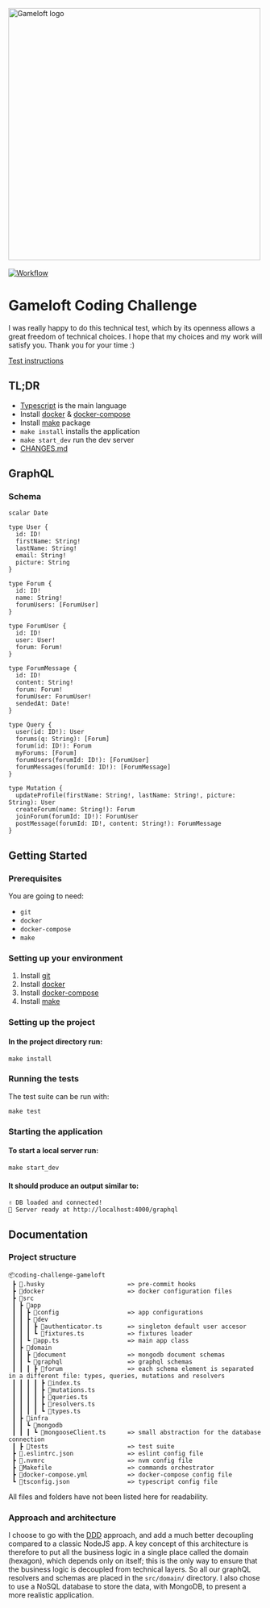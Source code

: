 <img src="https://upload.wikimedia.org/wikipedia/commons/e/e8/Gameloft-logo-and-wordmark.png" alt="Gameloft logo" width="500"/><br><br>
[![Workflow](https://github.com/superh2m/coding-challenge-gameloft/actions/workflows/github-actions.yml/badge.svg)](https://github.com/superh2m/coding-challenge-gameloft/actions)
# Gameloft Coding Challenge

I was really happy to do this technical test, which by its openness allows a great freedom of technical choices. I hope that my choices and my work will satisfy you. Thank you for your time :)

[Test instructions](Coding-test-backend.md)

## TL;DR
- [Typescript](https://www.typescriptlang.org/) is the main language
- Install [docker](https://docs.docker.com/get-docker/) & [docker-compose](https://docs.docker.com/compose/install/)
- Install [make](https://linuxhint.com/install-make-ubuntu/) package
- `make install` installs the application
- `make start_dev` run the dev server
- [CHANGES.md](CHANGES.md)

## GraphQL

### Schema

```gql
scalar Date

type User {
  id: ID!
  firstName: String!
  lastName: String!
  email: String!
  picture: String
}

type Forum {
  id: ID!
  name: String!
  forumUsers: [ForumUser]
}

type ForumUser {
  id: ID!
  user: User!
  forum: Forum!
}

type ForumMessage {
  id: ID!
  content: String!
  forum: Forum!
  forumUser: ForumUser!
  sendedAt: Date!
}

type Query {
  user(id: ID!): User
  forums(q: String): [Forum]
  forum(id: ID!): Forum
  myForums: [Forum]
  forumUsers(forumId: ID!): [ForumUser]
  forumMessages(forumId: ID!): [ForumMessage]
}

type Mutation {
  updateProfile(firstName: String!, lastName: String!, picture: String): User
  createForum(name: String!): Forum
  joinForum(forumId: ID!): ForumUser
  postMessage(forumId: ID!, content: String!): ForumMessage
}
```

## Getting Started

### Prerequisites

You are going to need:

- `git`
- `docker`
- `docker-compose`
- `make`

### Setting up your environment

1. Install [git](https://git-scm.com/book/en/v2/Getting-Started-Installing-Git)
4. Install [docker](https://docs.docker.com/get-docker/)
5. Install [docker-compose](https://docs.docker.com/compose/install/)
6. Install [make](https://linuxhint.com/install-make-ubuntu/)

### Setting up the project

#### In the project directory run:

```
make install
```

### Running the tests

The test suite can be run with:

```
make test
```

### Starting the application

#### To start a local server run:

```
make start_dev
```

#### It should produce an output similar to:

```
✌️ DB loaded and connected!
🚀 Server ready at http://localhost:4000/graphql
```

## Documentation
### Project structure
```
📦coding-challenge-gameloft
 ┣ 📂.husky                       => pre-commit hooks
 ┣ 📂docker                       => docker configuration files
 ┣ 📂src
 ┃ ┣ 📂app
 ┃ ┃ ┣ 📂config                   => app configurations
 ┃ ┃ ┣ 📂dev
 ┃ ┃ ┃ ┣ 📜authenticator.ts       => singleton default user accesor
 ┃ ┃ ┃ ┗ 📜fixtures.ts            => fixtures loader
 ┃ ┃ ┗ 📜app.ts                   => main app class
 ┃ ┣ 📂domain
 ┃ ┃ ┣ 📂document                 => mongodb document schemas
 ┃ ┃ ┗ 📂graphql                  => graphql schemas
 ┃ ┃ ┃ ┣ 📂forum                  => each schema element is separated in a different file: types, queries, mutations and resolvers
 ┃ ┃ ┃ ┃ ┣ 📜index.ts
 ┃ ┃ ┃ ┃ ┣ 📜mutations.ts
 ┃ ┃ ┃ ┃ ┣ 📜queries.ts
 ┃ ┃ ┃ ┃ ┣ 📜resolvers.ts
 ┃ ┃ ┃ ┃ ┗ 📜types.ts
 ┃ ┣ 📂infra
 ┃ ┃ ┗ 📂mongodb
 ┃ ┃ ┃ ┗ 📜mongooseClient.ts      => small abstraction for the database connection
 ┃ ┣ 📂tests                      => test suite
 ┣ 📜.eslintrc.json               => eslint config file
 ┣ 📜.nvmrc                       => nvm config file
 ┣ 📜Makefile                     => commands orchestrator
 ┣ 📜docker-compose.yml           => docker-compose config file
 ┗ 📜tsconfig.json                => typescript config file
```
All files and folders have not been listed here for readability.

### Approach and architecture
I choose to go with the [DDD](https://en.wikipedia.org/wiki/Domain-driven_design) approach, and add a much better decoupling compared to a classic NodeJS app.
A key concept of this architecture is therefore to put all the business logic in a single place called the domain (hexagon), which depends only on itself; this is the only way to ensure that the business logic is decoupled from technical layers. So all our graphQL resolvers and schemas are placed in the `src/domain/` directory.
I also chose to use a NoSQL database to store the data, with MongoDB, to present a more realistic application.
